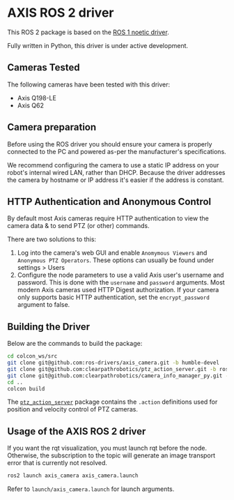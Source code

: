 # AXIS ROS 2 driver

This ROS 2 package is based on the [ROS 1 noetic driver](https://github.com/ros-drivers/axis_camera/tree/noetic-devel).

Fully written in Python, this driver is under active development.

## Cameras Tested

The following cameras have been tested with this driver:

- Axis Q198-LE
- Axis Q62


## Camera preparation

Before using the ROS driver you should ensure your camera is properly connected to the PC and powered as-per the manufacturer's specifications.

We recommend configuring the camera to use a static IP address on your robot's internal wired LAN, rather than DHCP. Because the driver addresses the camera by hostname or IP address it's easier if the address is constant.

## HTTP Authentication and Anonymous Control

By default most Axis cameras require HTTP authentication to view the camera data & to send PTZ (or other) commands.

There are two solutions to this:
1. Log into the camera's web GUI and enable `Anomymous Viewers` and `Anonymous PTZ Operators`. These options can usually be found under settings > Users
2. Configure the node parameters to use a valid Axis user's username and password. This is done with the `username` and `password` arguments. Most modern Axis cameras used HTTP Digest authorization. If your camera only supports basic HTTP authentication, set the `encrypt_password` argument to false.

## Building the Driver

Below are the commands to build the package:

```bash
cd colcon_ws/src
git clone git@github.com:ros-drivers/axis_camera.git -b humble-devel
git clone git@github.com:clearpathrobotics/ptz_action_server.git -b ros2
git clone git@github.com:clearpathrobotics/camera_info_manager_py.git -b ros2
cd ..
colcon build
```

The [`ptz_action_server`](https://github.com/clearpathrobotics/ptz_action_server) package contains the `.action` definitions used for position
and velocity control of PTZ cameras.

## Usage of the AXIS ROS 2 driver

If you want the rqt visualization, you must launch rqt before the node. Otherwise, the subscription to the topic will generate an image transport error that is currently not resolved.

```bash
ros2 launch axis_camera axis_camera.launch
```

Refer to `launch/axis_camera.launch` for launch arguments.